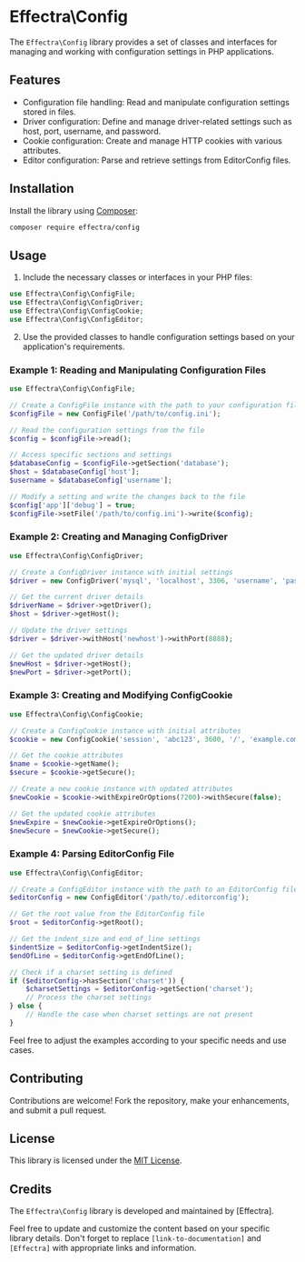 # Effectra\Config

The `Effectra\Config` library provides a set of classes and interfaces for managing and working with configuration settings in PHP applications.

## Features

- Configuration file handling: Read and manipulate configuration settings stored in files.
- Driver configuration: Define and manage driver-related settings such as host, port, username, and password.
- Cookie configuration: Create and manage HTTP cookies with various attributes.
- Editor configuration: Parse and retrieve settings from EditorConfig files.

## Installation

Install the library using [Composer](https://getcomposer.org/):

```bash
composer require effectra/config
```

## Usage

1. Include the necessary classes or interfaces in your PHP files:

```php
use Effectra\Config\ConfigFile;
use Effectra\Config\ConfigDriver;
use Effectra\Config\ConfigCookie;
use Effectra\Config\ConfigEditor;
```

2. Use the provided classes to handle configuration settings based on your application's requirements.

### Example 1: Reading and Manipulating Configuration Files

```php
use Effectra\Config\ConfigFile;

// Create a ConfigFile instance with the path to your configuration file
$configFile = new ConfigFile('/path/to/config.ini');

// Read the configuration settings from the file
$config = $configFile->read();

// Access specific sections and settings
$databaseConfig = $configFile->getSection('database');
$host = $databaseConfig['host'];
$username = $databaseConfig['username'];

// Modify a setting and write the changes back to the file
$config['app']['debug'] = true;
$configFile->setFile('/path/to/config.ini')->write($config);
```

### Example 2: Creating and Managing ConfigDriver

```php
use Effectra\Config\ConfigDriver;

// Create a ConfigDriver instance with initial settings
$driver = new ConfigDriver('mysql', 'localhost', 3306, 'username', 'password');

// Get the current driver details
$driverName = $driver->getDriver();
$host = $driver->getHost();

// Update the driver settings
$driver = $driver->withHost('newhost')->withPort(8888);

// Get the updated driver details
$newHost = $driver->getHost();
$newPort = $driver->getPort();
```

### Example 3: Creating and Modifying ConfigCookie

```php
use Effectra\Config\ConfigCookie;

// Create a ConfigCookie instance with initial attributes
$cookie = new ConfigCookie('session', 'abc123', 3600, '/', 'example.com', true, true);

// Get the cookie attributes
$name = $cookie->getName();
$secure = $cookie->getSecure();

// Create a new cookie instance with updated attributes
$newCookie = $cookie->withExpireOrOptions(7200)->withSecure(false);

// Get the updated cookie attributes
$newExpire = $newCookie->getExpireOrOptions();
$newSecure = $newCookie->getSecure();
```

### Example 4: Parsing EditorConfig File

```php
use Effectra\Config\ConfigEditor;

// Create a ConfigEditor instance with the path to an EditorConfig file
$editorConfig = new ConfigEditor('/path/to/.editorconfig');

// Get the root value from the EditorConfig file
$root = $editorConfig->getRoot();

// Get the indent_size and end_of_line settings
$indentSize = $editorConfig->getIndentSize();
$endOfLine = $editorConfig->getEndOfLine();

// Check if a charset setting is defined
if ($editorConfig->hasSection('charset')) {
    $charsetSettings = $editorConfig->getSection('charset');
    // Process the charset settings
} else {
    // Handle the case when charset settings are not present
}
```

Feel free to adjust the examples according to your specific needs and use cases.

## Contributing

Contributions are welcome! Fork the repository, make your enhancements, and submit a pull request.

## License

This library is licensed under the [MIT License](LICENSE).

## Credits

The `Effectra\Config` library is developed and maintained by [Effectra].

Feel free to update and customize the content based on your specific library details. Don't forget to replace `[link-to-documentation]` and `[Effectra]` with appropriate links and information.

